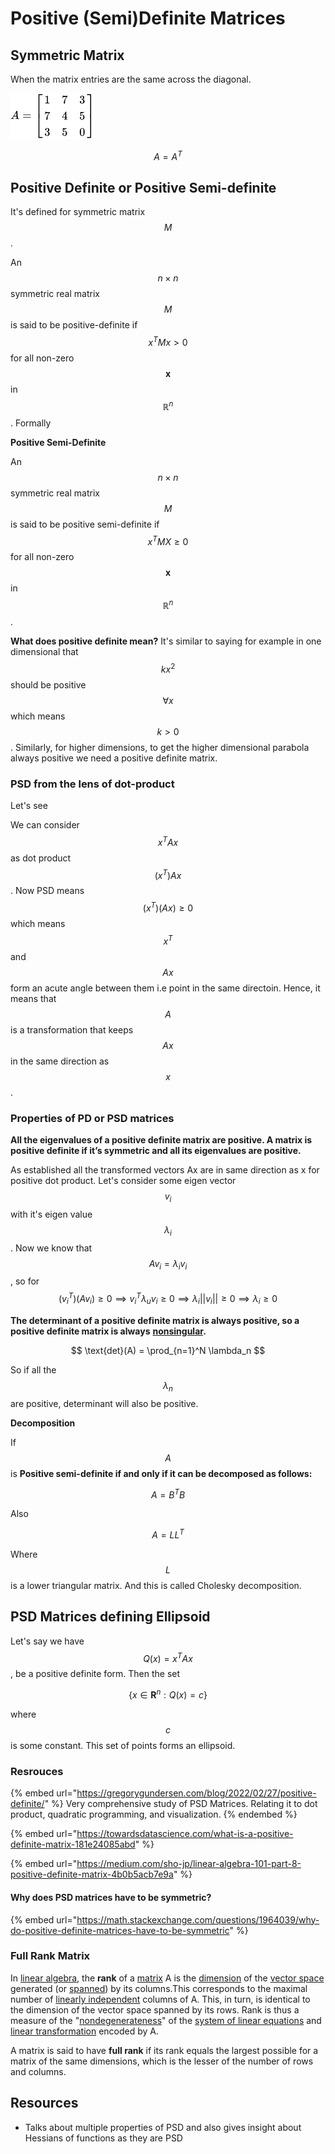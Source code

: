# Positive (Semi)Definite Matrices

## Symmetric Matrix

When the matrix entries are the same across the diagonal.&#x20;

![](<../.gitbook/assets/image (165) (1) (1).png>)

$$
A = A^T
$$

## Positive Definite or Positive Semi-definite

It's defined for symmetric matrix $$M$$.

An $$n\times n$$ symmetric real matrix $$M$$ is said to be positive-definite  if $$x^TMx > 0$$for all non-zero $$\mathbf {x}$$in $$\mathbb {R} ^{n}$$.  Formally

**Positive Semi-Definite**

An $$n\times n$$ symmetric real matrix $$M$$ is said to be positive semi-definite  if $$x^TMX \geq 0$$ for all non-zero $$\mathbf {x}$$in $$\mathbb {R} ^{n}$$. &#x20;

**What does positive definite mean?**  It's similar to saying for example in one dimensional that $$kx^2$$should be positive $$\forall x$$which means $$k>0$$. Similarly, for higher dimensions, to get the higher dimensional parabola always positive we need a positive definite matrix.&#x20;

### PSD from the lens of dot-product

Let's see

We can consider $$x^TAx$$ as dot product $$(x^T)Ax$$. Now PSD means $$(x^T)(Ax) \geq 0$$ which means $$x^T$$ and $$Ax$$ form an acute angle between them i.e point in the same directoin. Hence, it means that $$A$$ is a transformation that keeps $$Ax$$ in the same direction as $$x$$.&#x20;

### Properties of PD or PSD matrices

**All the eigenvalues of a positive definite matrix are positive.  A matrix is positive definite if it’s symmetric and all its eigenvalues are positive.**

As established all the transformed vectors Ax are in same direction as x for positive dot product. Let's consider some eigen vector $$v_i$$with it's eigen value $$\lambda_i$$. Now we know that $$Av_i = \lambda_iv_i$$ , so for $$(v_i^T)(Av_i) \geq 0 \implies v_i^T\lambda_uv_i \geq 0 \implies \lambda_i ||v_i|| \geq 0 \implies \lambda_i \geq 0$$



**The determinant of a positive definite matrix is always positive, so a positive definite matrix is always** [**nonsingular**](https://mathworld.wolfram.com/NonsingularMatrix.html)**.**

$$
\text{det}(A) = \prod_{n=1}^N \lambda_n
$$

So if all the $$\lambda_n$$are positive, determinant will also be positive.&#x20;



**Decomposition**

If $$A$$ is **Positive semi-definite if and only if it can be decomposed as follows:**

$$
A = B^TB
$$

Also

$$
A = LL^T
$$

Where $$L$$ is a lower triangular matrix. And this is called Cholesky decomposition.&#x20;

## PSD Matrices defining Ellipsoid

Let's say we have $$Q(x) = x^TAx$$, be a positive definite form. Then the set

$$
\{x \in \mathbf R^n: Q(x)=c\}
$$

where $$c$$ is some constant. This set of points forms an ellipsoid.&#x20;

### Resrouces

{% embed url="https://gregorygundersen.com/blog/2022/02/27/positive-definite/" %}
Very comprehensive study of PSD Matrices. Relating it to dot product, quadratic programming, and visualization.&#x20;
{% endembed %}

{% embed url="https://towardsdatascience.com/what-is-a-positive-definite-matrix-181e24085abd" %}

{% embed url="https://medium.com/sho-jp/linear-algebra-101-part-8-positive-definite-matrix-4b0b5acb7e9a" %}

#### Why does PSD matrices have to be symmetric?

{% embed url="https://math.stackexchange.com/questions/1964039/why-do-positive-definite-matrices-have-to-be-symmetric" %}

### Full Rank Matrix

In [linear algebra](https://en.wikipedia.org/wiki/Linear\_algebra), the **rank** of a [matrix](https://en.wikipedia.org/wiki/Matrix\_\(mathematics\)) A is the [dimension](https://en.wikipedia.org/wiki/Dimension\_\(vector\_space\)) of the [vector space](https://en.wikipedia.org/wiki/Vector\_space) generated (or [spanned](https://en.wikipedia.org/wiki/Linear\_span)) by its columns.This corresponds to the maximal number of [linearly independent](https://en.wikipedia.org/wiki/Linearly\_independent) columns of A. This, in turn, is identical to the dimension of the vector space spanned by its rows. Rank is thus a measure of the "[nondegenerateness](https://en.wikipedia.org/wiki/Degenerate\_form)" of the [system of linear equations](https://en.wikipedia.org/wiki/System\_of\_linear\_equations) and [linear transformation](https://en.wikipedia.org/wiki/Linear\_transformation) encoded by A.

A matrix is said to have **full rank** if its rank equals the largest possible for a matrix of the same dimensions, which is the lesser of the number of rows and columns.&#x20;



## Resources

* Talks about multiple properties of PSD and also gives insight about Hessians of functions as they are PSD
